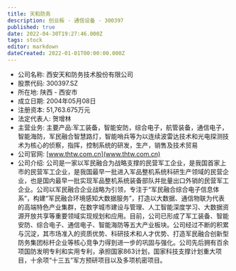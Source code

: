 ```yaml
---
title: 天和防务
description: 创业板 - 通信设备 - 300397
published: true
date: 2022-04-30T19:27:46.000Z
tags: stock
editor: markdown
dateCreated: 2022-01-01T00:00:00.000Z
---
```


- 公司名称: 西安天和防务技术股份有限公司
- 股票代码: 300397.SZ
- 所在地: 陕西 - 西安市
- 成立日期: 2004年05月08日
- 注册资本: 51,763.675万元
- 法定代表人: 贺增林
- 主营业务: 主要产品:军工装备，智能安防，综合电子，航管装备，通信电子，智能海防，军民融合智慧路灯，智能哨兵等为以连续波雷达技术和光电探测技术为核心的侦察，指挥，控制系统的研发，生产，销售及技术贸易
- 公司官网: [www.thtw.com.cn](www.thtw.com.cn)
- 公司介绍: 公司是一家以军民融合为战略支撑的民营军工企业，是我国首家上市的民营军工企业，是我国最早一批进入军品整机系统科研生产领域的民营企业，也是国内最早一批实现军品整机系统装备部队并批量出口外销的民营军工企业。公司以军民融合企业战略为引领，专注于“军民融合综合电子信息体系”，构建“军民融合环境感知大数据服务”，打造以大数据、通信物联为代表的高端特色产业集群，在数字城市建设与管理、人工智能深度学习、大数据资源开放共享等重要领域实现规划和应用。目前，公司已形成了军工装备、智能安防、综合电子、通信电子、智能海防等五大产业板块。公司经过不断的积累与沉淀，其市场准入的资质优势、科研技术和人才优势、打造军民融合创新型防务集团标杆企业等核心竞争力得到进一步的巩固与强化。公司先后拥有百余项国防发明专利和实用专利，承担国家863计划，国家科技支撑计划重大项目，十余项“十三五”军方预研项目以及多项机密项目。


